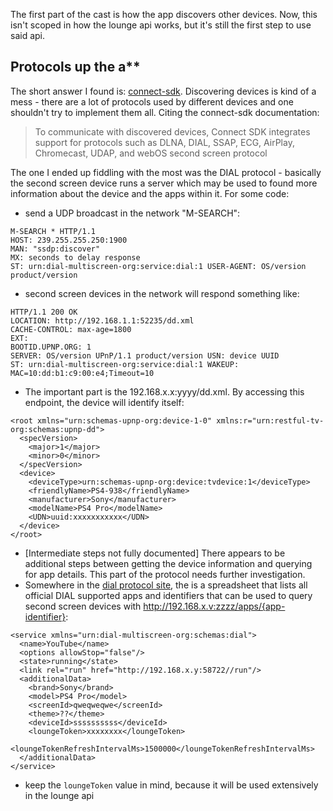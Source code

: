 The first part of the cast is how the app discovers other devices. Now, this isn't scoped in how the lounge api works, but it's still the first step to use said api.

## Protocols up the a**

The short answer I found is: [connect-sdk](https://connectsdk.com/en/latest/). Discovering devices is kind of a mess - there are a lot of protocols used by different devices and one shouldn't try to implement them all. Citing the connect-sdk documentation:
 > To communicate with discovered devices, Connect SDK integrates support for protocols such as DLNA, DIAL, SSAP, ECG, AirPlay, Chromecast, UDAP, and webOS second screen protocol

The one I ended up fiddling with the most was the DIAL protocol - basically the second screen device runs a server which may be used to found more information about the device and the apps within it. For some code:

 - send a UDP broadcast in the network "M-SEARCH":
```
M-SEARCH * HTTP/1.1
HOST: 239.255.255.250:1900
MAN: "ssdp:discover"
MX: seconds to delay response
ST: urn:dial-multiscreen-org:service:dial:1 USER-AGENT: OS/version product/version
```
 - second screen devices in the network will respond something like:
```
HTTP/1.1 200 OK
LOCATION: http://192.168.1.1:52235/dd.xml
CACHE-CONTROL: max-age=1800
EXT:
BOOTID.UPNP.ORG: 1
SERVER: OS/version UPnP/1.1 product/version USN: ​​device UUID
ST: urn:dial-multiscreen-org:service:dial:1 WAKEUP: MAC=10:dd:b1:c9:00:e4;Timeout=10
```
 - The important part is the 192.168.x.x:yyyy/dd.xml. By accessing this endpoint, the device will identify itself:
```
<root xmlns="urn:schemas-upnp-org:device-1-0" xmlns:r="urn:restful-tv-org:schemas:upnp-dd">
  <specVersion>
    <major>1</major>
    <minor>0</minor>
  </specVersion>
  <device>
    <deviceType>urn:schemas-upnp-org:device:tvdevice:1</deviceType>
    <friendlyName>PS4-938</friendlyName>
    <manufacturer>Sony</manufacturer>
    <modelName>PS4 Pro</modelName>
    <UDN>uuid:xxxxxxxxxxx</UDN>
  </device>
</root>
```
 - [Intermediate steps not fully documented] There appears to be additional steps between getting the device information and querying for app details. This part of the protocol needs further investigation.
 - Somewhere in the [dial protocol site](http://www.dial-multiscreen.org), the is a spreadsheet that lists all official DIAL supported apps and identifiers that can be used to query second screen devices with http://192.168.x.v:zzzz/apps/{app-identifier}:
```
<service xmlns="urn:dial-multiscreen-org:schemas:dial">
  <name>YouTube</name>
  <options allowStop="false"/>
  <state>running</state>
  <link rel="run" href="http://192.168.x.y:58722//run"/>
  <additionalData>
    <brand>Sony</brand>
    <model>PS4 Pro</model>
    <screenId>qweqweqwe</screenId>
    <theme>??</theme>
    <deviceId>ssssssssss</deviceId>
    <loungeToken>xxxxxxxx</loungeToken>
    <loungeTokenRefreshIntervalMs>1500000</loungeTokenRefreshIntervalMs>
  </additionalData>
</service>
```
 - keep the `loungeToken` value in mind, because it will be used extensively in the lounge api